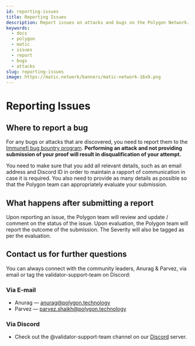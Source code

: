 ```yaml
---
id: reporting-issues
title: Reporting Issues
description: Report issues on attacks and bugs on the Polygon Network.
keywords:
  - docs
  - polygon
  - matic
  - issues
  - report
  - bugs
  - attacks
slug: reporting-issues
image: https://matic.network/banners/matic-network-16x9.png
---
```


# Reporting Issues

## Where to report a bug

For any bugs or attacks that are discovered, you need to report them to the [Immunefi bug bountry program](https://immunefi.com/bounty/polygon/). **Performing an attack and not providing submission of your proof will result in disqualification of your attempt.**

You need to make sure that you add all relevant details, such as an email address and Discord ID in order to maintain a rapport of communication in case it is required. You also need to provide as many details as possible so that the Polygon team can appropriately evaluate your submission.

## What happens after submitting a report

Upon reporting an issue, the Polygon team will review and update / comment on the status of the issue. Upon evaluation, the Polygon team will report the outcome of the submission. The Severity will also be tagged as per the evaluation.

## Contact us for further questions

You can always connect with the community leaders, Anurag & Parvez, via email or tag the validator-support-team on Discord:

### Via E-mail

* Anurag — anurag@polygon.technology
* Parvez — parvez.shaikh@polygon.technology

### Via Discord

* Check out the @validator-support-team channel on our [Discord](https://discord.com/invite/0xPolygon) server.
